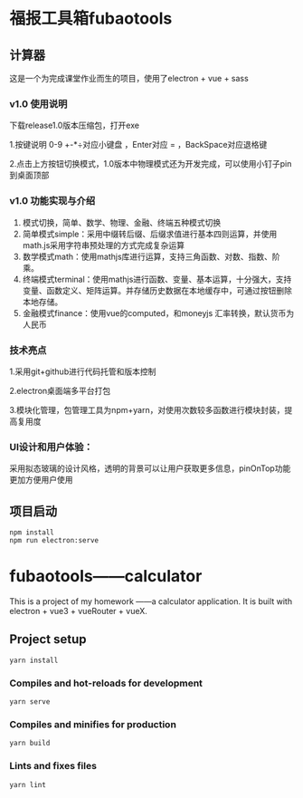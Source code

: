# 福报工具箱fubaotools

## 计算器

这是一个为完成课堂作业而生的项目，使用了electron + vue + sass

### v1.0 使用说明

下载release1.0版本压缩包，打开exe

1.按键说明 0-9 +-*÷对应小键盘 ，Enter对应 = ，BackSpace对应退格键

2.点击上方按钮切换模式，1.0版本中物理模式还为开发完成，可以使用小钉子pin到桌面顶部

### v1.0 功能实现与介绍

1. 模式切换，简单、数学、物理、金融、终端五种模式切换
2. 简单模式simple：采用中缀转后缀、后缀求值进行基本四则运算，并使用math.js采用字符串预处理的方式完成复杂运算
3. 数学模式math：使用mathjs库进行运算，支持三角函数、对数、指数、阶乘。
4. 终端模式terminal：使用mathjs进行函数、变量、基本运算，十分强大，支持变量、函数定义、矩阵运算。并存储历史数据在本地缓存中，可通过按钮删除本地存储。
5. 金融模式finance：使用vue的computed，和moneyjs 汇率转换，默认货币为 人民币

### 技术亮点

1.采用git+github进行代码托管和版本控制

2.electron桌面端多平台打包

3.模块化管理，包管理工具为npm+yarn，对使用次数较多函数进行模块封装，提高复用度

### UI设计和用户体验：

采用拟态玻璃的设计风格，透明的背景可以让用户获取更多信息，pinOnTop功能更加方便用户使用

## 项目启动

```
npm install
npm run electron:serve
```

# fubaotools——calculator

This is a project of my homework ——a calculator application. It is built with electron + vue3 + vueRouter + vueX.

## Project setup

```
yarn install
```

### Compiles and hot-reloads for development

```
yarn serve
```

### Compiles and minifies for production

```
yarn build
```

### Lints and fixes files

```
yarn lint
```
